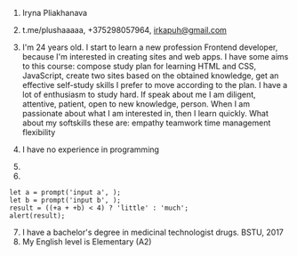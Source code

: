 1. Iryna Pliakhanava
2. t.me/plushaaaaa, +375298057964, irkapuh@gmail.com

3. I'm 24 years old. I start to learn a new profession Frontend developer, because I'm interested in creating sites and web apps. 
I have some aims to this course:
compose study plan for learning HTML and CSS, JavaScript, 
create two sites based on the obtained knowledge,
get an effective self-study skills 
I prefer to move according to the plan. I have a lot of enthusiasm to study hard. 
If speak about me I am diligent, attentive, patient, open to new knowledge, person.
When I am passionate about what I am interested in, then I learn quickly.
What about my softskills these are:
empathy
teamwork
time management 
flexibility
4. I have no experience in programming
5. 
6. 
```
let a = prompt('input a', );
let b = prompt('input b', );
result = ((+a + +b) < 4) ? 'little' : 'much';
alert(result);
```
7. I have a bachelor's degree in medicinal technologist drugs. BSTU, 2017
8. My English level is Elementary (A2)